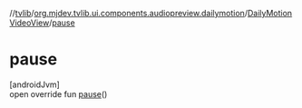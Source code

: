 //[tvlib](../../../index.md)/[org.mjdev.tvlib.ui.components.audiopreview.dailymotion](../index.md)/[DailyMotionVideoView](index.md)/[pause](pause.md)

# pause

[androidJvm]\
open override fun [pause](pause.md)()

